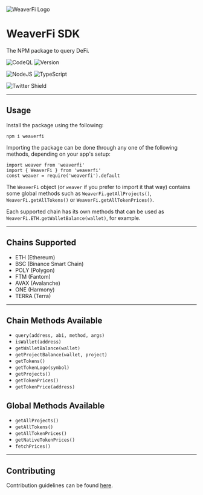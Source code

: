 ![WeaverFi Logo][logo]
# WeaverFi SDK

The NPM package to query DeFi.

![CodeQL](https://github.com/CookieTrack-io/weaverfi/actions/workflows/codeql-analysis.yml/badge.svg)
![Version](https://img.shields.io/github/package-json/v/CookieTrack-io/weaverfi)

![NodeJS](https://img.shields.io/badge/node.js-6DA55F?style=for-the-badge&logo=node.js&logoColor=white)
![TypeScript](https://img.shields.io/badge/typescript-%23007ACC.svg?style=for-the-badge&logo=typescript&logoColor=white)

![Twitter Shield](https://img.shields.io/twitter/follow/cookietrack_io?style=social)

---

## Usage

Install the package using the following:

```
npm i weaverfi
```

Importing the package can be done through any one of the following methods, depending on your app's setup:

```
import weaver from 'weaverfi'
import { WeaverFi } from 'weaverfi'
const weaver = require('weaverfi').default
```

The `WeaverFi` object (or `weaver` if you prefer to import it that way) contains some global methods such as `WeaverFi.getAllProjects()`, `WeaverFi.getAllTokens()` or `WeaverFi.getAllTokenPrices()`.

Each supported chain has its own methods that can be used as `WeaverFi.ETH.getWalletBalance(wallet)`, for example.

---

## Chains Supported

- ETH (Ethereum)
- BSC (Binance Smart Chain)
- POLY (Polygon)
- FTM (Fantom)
- AVAX (Avalanche)
- ONE (Harmony)
- TERRA (Terra)

---

## Chain Methods Available

- `query(address, abi, method, args)`
- `isWallet(address)`
- `getWalletBalance(wallet)`
- `getProjectBalance(wallet, project)`
- `getTokens()`
- `getTokenLogo(symbol)`
- `getProjects()`
- `getTokenPrices()`
- `getTokenPrice(address)`

## Global Methods Available

- `getAllProjects()`
- `getAllTokens()`
- `getAllTokenPrices()`
- `getNativeTokenPrices()`
- `fetchPrices()`

---

## Contributing

Contribution guidelines can be found [here](CONTRIBUTING.md).

[logo]: https://github.com/CookieTrack-io/weaverfi/blob/master/favicon.svg "WeaverFi"
